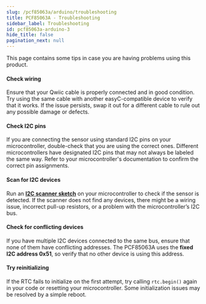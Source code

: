 ```yaml
---
slug: /pcf85063a/arduino/troubleshooting
title: PCF85063A - Troubleshooting
sidebar_label: Troubleshooting
id: pcf85063a-arduino-3
hide_title: false
pagination_next: null
---
```


This page contains some tips in case you are having problems using this product.

<ExpandableSection title="My RTC won't initialize!">

#### Check wiring
Ensure that your Qwiic cable is properly connected and in good condition. Try using the same cable with another easyC-compatible device to verify that it works. If the issue persists, swap it out for a different cable to rule out any possible damage or defects.

#### Check I2C pins
If you are connecting the sensor using standard I2C pins on your microcontroller, double-check that you are using the correct ones. Different microcontrollers have designated I2C pins that may not always be labeled the same way. Refer to your microcontroller's documentation to confirm the correct pin assignments.

#### Scan for I2C devices
Run an [**I2C scanner sketch**](https://github.com/SolderedElectronics/Soldered-Hacky-Codes/tree/main/I2C_Scanner) on your microcontroller to check if the sensor is detected. If the scanner does not find any devices, there might be a wiring issue, incorrect pull-up resistors, or a problem with the microcontroller’s I2C bus.

#### Check for conflicting devices
If you have multiple I2C devices connected to the same bus, ensure that none of them have conflicting addresses. The PCF85063A uses the **fixed I2C address 0x51**, so verify that no other device is using this address.

#### Try reinitializing
If the RTC fails to initialize on the first attempt, try calling `rtc.begin()` again in your code or resetting your microcontroller. Some initialization issues may be resolved by a simple reboot.

</ExpandableSection>